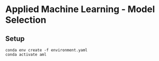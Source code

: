 # Applied Machine Learning - Model Selection

## Setup

```
conda env create -f environment.yaml
conda activate aml
```
